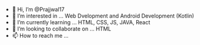 - 👋 Hi, I’m @Prajjwal17
- 👀 I’m interested in ... Web Dvelopment and Android Development (Kotlin)
- 🌱 I’m currently learning ... HTML, CSS, JS, JAVA, React 
- 💞️ I’m looking to collaborate on ... HTML
- 📫 How to reach me ...

<!---
Prajjwal17/Prajjwal17 is a ✨ special ✨ repository because its `README.md` (this file) appears on your GitHub profile.
You can click the Preview link to take a look at your changes.
--->
